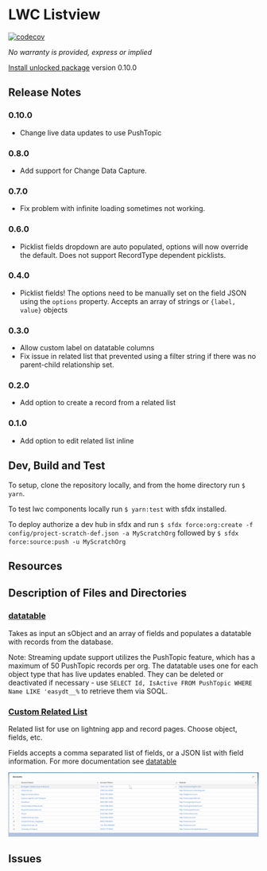 # LWC Listview

[![codecov](https://codecov.io/gh/shliachtx/lwc-listview/branch/master/graph/badge.svg)](https://codecov.io/gh/shliachtx/lwc-listview)


_No warranty is provided, express or implied_

[Install unlocked package](https://login.salesforce.com/packaging/installPackage.apexp?p0=04t6g000008SZzWAAW) version 0.10.0

## Release Notes
### 0.10.0
- Change live data updates to use PushTopic
### 0.8.0
- Add support for Change Data Capture.
### 0.7.0
- Fix problem with infinite loading sometimes not working.
### 0.6.0
- Picklist fields dropdown are auto populated, options will now override the default. Does not support RecordType dependent picklists.
### 0.4.0
- Picklist fields! The options need to be manually set on the field JSON using the `options` property. Accepts an array of strings or `{label, value}` objects
### 0.3.0
- Allow custom label on datatable columns
- Fix issue in related list that prevented using a filter string if there was no parent-child relationship set.
### 0.2.0
- Add option to create a record from a related list
### 0.1.0
- Add option to edit related list inline


## Dev, Build and Test

To setup, clone the repository locally, and from the home directory run `$ yarn`.

To test lwc components locally run `$ yarn:test` with sfdx installed.

To deploy authorize a dev hub in sfdx and run `$ sfdx force:org:create -f config/project-scratch-def.json -a MyScratchOrg` followed by `$ sfdx force:source:push -u MyScratchOrg`


## Resources

## Description of Files and Directories

### [datatable](force-app/main/default/lwc/datatable)
Takes as input an sObject and an array of fields and populates a datatable with records from the database.

Note: Streaming update support utilizes the PushTopic feature, which has a maximum of 50 PushTopic records per org. The datatable uses one for each object type that has live updates enabled. They can be deleted or deactivated if necessary - use `SELECT Id, IsActive FROM PushTopic WHERE Name LIKE 'easydt__%` to retrieve them via SOQL.

### [Custom Related List](force-app/main/default/lwc/relatedList)
Related list for use on lightning app and record pages. Choose object, fields, etc.

Fields accepts a comma separated list of fields, or a JSON list with field information. For more documentation see [datatable](force-app/main/default/lwc/datatable)

![](resources/datatable/demo.gif)

## Issues
